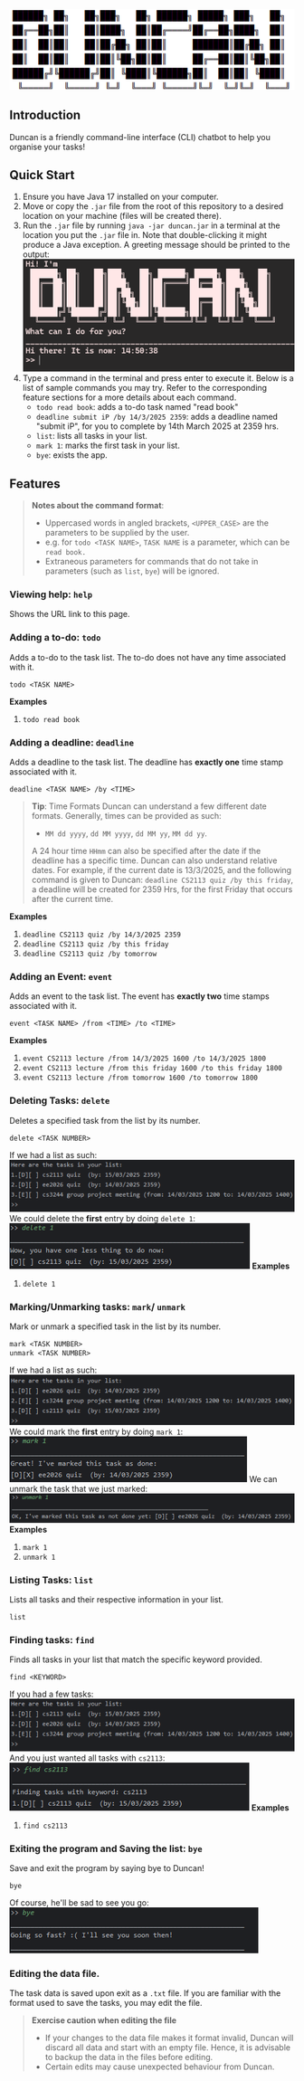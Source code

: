 ![Duncan ASCII Art](20250314142043.png)

## Introduction
Duncan is a friendly command-line interface (CLI) chatbot to help you organise your tasks!

## Quick Start
1. Ensure you have Java 17 installed on your computer.
2. Move or copy the `.jar` file from the root of this repository to a desired location on your machine (files will be created there).
3. Run the `.jar` file by running `java -jar duncan.jar` in a terminal at the location you put the `.jar` file in. Note that double-clicking it might produce a Java exception. A greeting message should be printed to the output:
   ![](20250314145046.png)
4. Type a command in the terminal and press enter to execute it. Below is a list of sample commands you may try. Refer to the corresponding feature sections for a more details about each command.
    - `todo read book`: adds a to-do task named "read book"
    - `deadline submit iP /by 14/3/2025 2359`: adds a deadline named "submit iP", for you to complete by 14th March 2025 at 2359 hrs.
    - `list`: lists all tasks in your list.
    - `mark 1`: marks the first task in your list.
    - `bye`: exists the app.
## Features

>  **Notes about the command format**:
> - Uppercased words in angled brackets,  `<UPPER_CASE>` are the parameters to be supplied by the user.
> - e.g. for `todo <TASK NAME>`, `TASK NAME` is a parameter, which can be `read book.`
> - Extraneous parameters for commands that do not take in parameters (such as `list`, `bye`) will be ignored.

### Viewing help: `help`
Shows the URL link to this page.
### Adding a to-do: `todo`
Adds a to-do to the task list. The to-do does not have any time associated with it.
```
todo <TASK NAME>
```
**Examples**
1. `todo read book`
### Adding a deadline: `deadline`
Adds a deadline to the task list. The deadline has **exactly one** time stamp associated with it.
``` 
deadline <TASK NAME> /by <TIME>
```

> **Tip**: Time Formats
> Duncan can understand a few different date formats. Generally, times can be provided as such:
> -   `MM dd yyyy`, `dd MM yyyy`, `dd MM yy`, `MM dd yy`.
>
> A 24 hour time `HHmm` can also be specified after the date if the deadline has a specific time.
> Duncan can also understand relative dates. For example, if the current date is 13/3/2025, and the following command is given to Duncan:
> ```deadline CS2113 quiz /by this friday```, a deadline will be created for 2359 Hrs, for the first Friday that occurs after the current time.

**Examples**
1. `deadline CS2113 quiz /by 14/3/2025 2359`
2. `deadline CS2113 quiz /by this friday`
3. `deadline CS2113 quiz /by tomorrow`
### Adding an Event: `event`
Adds an event to the task list. The event has **exactly two** time stamps associated with it.
```
event <TASK NAME> /from <TIME> /to <TIME>
```
**Examples**
1. `event CS2113 lecture /from 14/3/2025 1600 /to 14/3/2025 1800`
2. `event CS2113 lecture /from this friday 1600 /to this friday 1800`
3. `event CS2113 lecture /from tomorrow 1600 /to tomorrow 1800`

### Deleting Tasks: `delete`
Deletes a specified task from the list by its number.
```
delete <TASK NUMBER>
```
If we had a list as such:
![](20250314155408.png)
We could delete the **first** entry by doing `delete 1`:
![](20250314155737.png)
**Examples**
1. `delete 1`
### Marking/Unmarking tasks: `mark`/ `unmark`
Mark or unmark a specified task in the list by its number.
```
mark <TASK NUMBER>
unmark <TASK NUMBER>
```
If we had a list as such:
![](20250314160642.png)
We could mark the **first** entry by doing `mark 1`:
![](20250314160828.png)
We can unmark the task that we just marked:
![](20250314160838.png)
**Examples**
1. `mark 1`
2. `unmark 1`

### Listing Tasks: `list`
Lists all tasks and their respective information in your list.
```
list
```

### Finding tasks: `find`
Finds all tasks in your list that match the specific keyword provided.
```
find <KEYWORD>
```
If you had a few tasks:
![](20250314155408.png)
And you just wanted all tasks with `cs2113`:
![](20250314155501.png)
**Examples**
1. `find cs2113`

### Exiting the program and Saving the list: `bye`
Save and exit the program by saying bye to Duncan!
```
bye
```
Of course, he'll be sad to see you go:
![](20250314160949.png)

### Editing the data file.
The task data is saved upon exit as a `.txt` file. If you are familiar with the format used to save the tasks, you may edit the file.

>  **Exercise caution when editing the file**
>
> - If your changes to the data file makes it format invalid, Duncan will discard all data and start with an empty file. Hence, it is advisable to backup the data in the files before editing.
> - Certain edits may cause unexpected behaviour from Duncan. 

